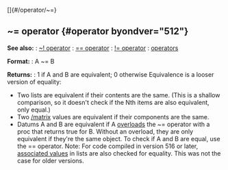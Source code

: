[]{#/operator/~=}
  ## \~= operator {#operator byondver="512"}
  **See also:**
  :   [\~! operator](ref/operator/~!)
  :   [== operator](ref/operator/==)
  :   [!= operator](ref/operator/!=)
  :   [operators](ref/operator)
  <!-- -->
  **Format:**
  :   A \~= B
  <!-- -->
  **Returns:**
  :   1 if A and B are equivalent; 0 otherwise
  Equivalence is a looser version of equality:
  -   Two lists are equivalent if their contents are the same. (This is a
      shallow comparison, so it doesn\'t check if the Nth items are also
      equivalent, only equal.)
  -   Two [/matrix](ref/matrix) values are equivalent if their components
      are the same.
  -   Datums A and B are equivalent if A
      [overloads](ref/operator/overload) the \~= operator with a proc that
      returns true for B. Without an overload, they are only equivalent if
      they\'re the same object.
  To check if A and B are equal, use the == operator.
  Note: For code compiled in version 516 or later, [associated
  values](ref/list/assoc) in lists are also checked for equality. This was
  not the case for older versions.